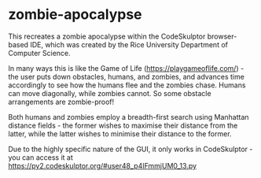 # zombie-apocalypse

This recreates a zombie apocalypse within the CodeSkulptor browser-based IDE, which was created by the Rice University Department of Computer Science.

In many ways this is like the Game of Life (https://playgameoflife.com/) - the user puts down obstacles, humans, and zombies, and advances time accordingly to see how the humans flee and the zombies chase. Humans can move diagonally, while zombies cannot. So some obstacle arrangements are zombie-proof!

Both humans and zombies employ a breadth-first search using Manhattan distance fields - the former wishes to maximise their distance from the latter, while the latter wishes to minimise their distance to the former.

Due to the highly specific nature of the GUI, it only works in CodeSkulptor - you can access it at https://py2.codeskulptor.org/#user48_p4IFmmjUM0_13.py
